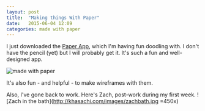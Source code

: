 ```yaml
---
layout: post
title:  "Making things With Paper"
date:   2015-06-04 12:09
categories: made with paper
---
```


I just downloaded the [Paper App](https://www.fiftythree.com/paper), which I'm having fun doodling with. I don't have the pencil (yet) but I will probably get it. It's such a fun and well-designed app. 

![made with paper](http://khasachi.com/images/firstpaper.png)

It's also fun - and helpful - to make wireframes with them. 

Also, I've gone back to work. Here's Zach, post-work during my first week. 
![Zach in the bath](http://khasachi.com/images/zachbath.jpg =450x)











